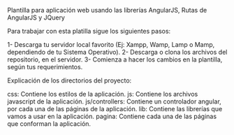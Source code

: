 ﻿Plantilla para aplicación web usando las librerías AngularJS, Rutas de AngularJS y JQuery

Para trabajar con esta platilla sigue los siguientes pasos:

1- Descarga tu servidor local favorito (Ej: Xampp, Wamp, Lamp o Mamp, dependiendo de tu Sistema Operativo).
2- Descarga o clona los archivos del repositorio, en el servidor.
3- Comienza a hacer los cambios en la plantilla, según tus requerimientos.

Explicación de los directorios del proyecto:

css: Contiene los estilos de la aplicación.
js: Contiene los archivos javascript de la aplicación.
js/controllers: Contiene un controlador angular, por cada una de las páginas de la aplicación. 
lib: Contiene las librerías que vamos a usar en la aplicación.
pagina: Contiene cada una de las páginas que conforman la aplicación.